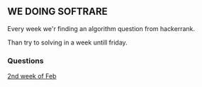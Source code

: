 ## WE DOING SOFTRARE

Every week we'r finding an algorithm question from hackerrank.

Than try to solving in a week untill friday.

### Questions

[2nd week of Feb](https://www.hackerrank.com/challenges/chocolate-feast/problem)
